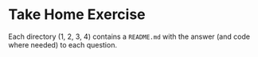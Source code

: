 # Take Home Exercise

Each directory (1, 2, 3, 4) contains a `README.md` with the answer (and code where needed)
to each question.
